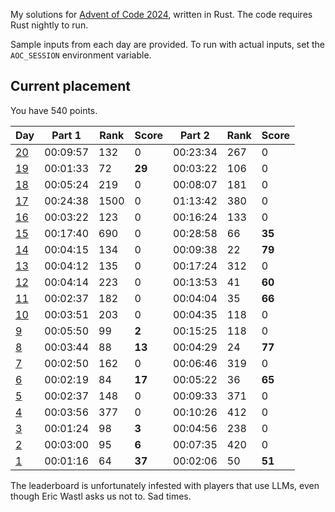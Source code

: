 My solutions for [Advent of Code 2024](https://adventofcode.com/2024), written in Rust. The code requires Rust nightly to run.

Sample inputs from each day are provided. To run with actual inputs, set the `AOC_SESSION` environment variable.

## Current placement

You have 540 points.

| Day                                           | Part 1   | Rank | Score    | Part 2   | Rank | Score    |
|-----------------------------------------------|----------|------|----------|----------|------|----------|
| [20](https://adventofcode.com/2024/day/20)    | 00:09:57 | 132  | 0        | 00:23:34 | 267  | 0        |
| [19](https://adventofcode.com/2024/day/19)    | 00:01:33 | 72   | **29**   | 00:03:22 | 106  | 0        |
| [18](https://adventofcode.com/2024/day/18)    | 00:05:24 | 219  | 0        | 00:08:07 | 181  | 0        |
| [17](https://adventofcode.com/2024/day/17)    | 00:24:38 | 1500 | 0        | 01:13:42 | 380  | 0        |
| [16](https://adventofcode.com/2024/day/16)    | 00:03:22 | 123  | 0        | 00:16:24 | 133  | 0        |
| [15](https://adventofcode.com/2024/day/15)    | 00:17:40 | 690  | 0        | 00:28:58 | 66   | **35**   |
| [14](https://adventofcode.com/2024/day/14)    | 00:04:15 | 134  | 0        | 00:09:38 | 22   | **79**   |
| [13](https://adventofcode.com/2024/day/13)    | 00:04:12 | 135  | 0        | 00:17:24 | 312  | 0        |
| [12](https://adventofcode.com/2024/day/12)    | 00:04:14 | 223  | 0        | 00:13:53 | 41   | **60**   |
| [11](https://adventofcode.com/2024/day/11)    | 00:02:37 | 182  | 0        | 00:04:04 | 35   | **66**   |
| [10](https://adventofcode.com/2024/day/10)    | 00:03:51 | 203  | 0        | 00:04:35 | 118  | 0        |
| [9](https://adventofcode.com/2024/day/9)      | 00:05:50 | 99   | **2**    | 00:15:25 | 118  | 0        |
| [8](https://adventofcode.com/2024/day/8)      | 00:03:44 | 88   | **13**   | 00:04:29 | 24   | **77**   |
| [7](https://adventofcode.com/2024/day/7)      | 00:02:50 | 162  | 0        | 00:06:46 | 319  | 0        |
| [6](https://adventofcode.com/2024/day/6)      | 00:02:19 | 84   | **17**   | 00:05:22 | 36   | **65**   |
| [5](https://adventofcode.com/2024/day/5)      | 00:02:37 | 148  | 0        | 00:09:33 | 371  | 0        |
| [4](https://adventofcode.com/2024/day/4)      | 00:03:56 | 377  | 0        | 00:10:26 | 412  | 0        |
| [3](https://adventofcode.com/2024/day/3)      | 00:01:24 | 98   | **3**    | 00:04:56 | 238  | 0        |
| [2](https://adventofcode.com/2024/day/2)      | 00:03:00 | 95   | **6**    | 00:07:35 | 420  | 0        |
| [1](https://adventofcode.com/2024/day/1)      | 00:01:16 | 64   | **37**   | 00:02:06 | 50   | **51**   |

The leaderboard is unfortunately infested with players that use LLMs, even though Eric Wastl asks us not to. Sad times.
